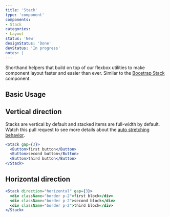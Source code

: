 ```yaml
---
title: 'Stack'
type: 'component'
components:
- Stack
categories:
- Layout
status: 'New'
designStatus: 'Done'
devStatus: 'In progress'
notes: |
---
```


Shorthand helpers that build on top of our flexbox utilities to make component layout faster and easier than ever. Similar to the [Boostrap Stack](https://react-bootstrap.github.io/layout/stack/) component.

## Basic Usage

## Vertical direction

Stacks are vertical by default and stacked items are full-width by default. Watch this pull request to see more details about the [auto stretching behavior](https://github.com/openedx/paragon/pull/1188).

```jsx live
<Stack gap={3}>
  <Button>first button</Button>
  <Button>second button</Button>
  <Button>third button</Button>
</Stack>
```

## Horizontal direction

```jsx live
<Stack direction="horizontal" gap={3}>
  <div className="border p-2">first block</div>
  <div className="border p-2">second block</div>
  <div className="border p-2">third block</div>
</Stack>
```